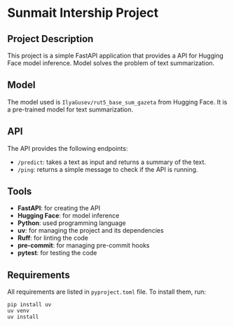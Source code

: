 # Sunmait Intership Project

## Project Description

This project is a simple FastAPI application that provides a API for Hugging Face model inference. Model solves the problem of text summarization.

## Model

The model used is `IlyaGusev/rut5_base_sum_gazeta` from Hugging Face. It is a pre-trained model for text summarization.

## API

The API provides the following endpoints:
- `/predict`: takes a text as input and returns a summary of the text.
- `/ping`: returns a simple message to check if the API is running.

## Tools

- **FastAPI**: for creating the API
- **Hugging Face**: for model inference
- **Python**: used programming language
- **uv**: for managing the project and its dependencies
- **Ruff**: for linting the code
- **pre-commit**: for managing pre-commit hooks
- **pytest**: for testing the code

## Requirements

All requirements are listed in `pyproject.toml` file. To install them, run:

```
pip install uv
uv venv
uv install
```

